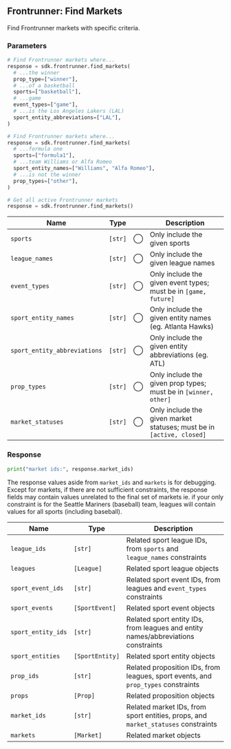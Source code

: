 ## Frontrunner: Find Markets

Find Frontrunner markets with specific criteria.

### Parameters

```python
# Find Frontrunner markets where...
response = sdk.frontrunner.find_markets(
  # ...the winner
  prop_type=["winner"],
  # ...of a basketball
  sports=["basketball"],
  # ...game
  event_types=["game"],
  # ...is the Los Angeles Lakers (LAL)
  sport_entity_abbreviations=["LAL"],
)

# Find Frontrunner markets where...
response = sdk.frontrunner.find_markets(
  # ...formula one
  sports=["formula1"],
  # ...team Williams or Alfa Romeo
  sport_entity_names=["Williams", "Alfa Romeo"],
  # ...is not the winner
  prop_types=["other"],
)

# Get all active Frontrunner markets
response = sdk.frontrunner.find_markets()
```

| Name | Type | | Description |
| - | - | - | - |
| `sports` | `[str]` | ◯ | Only include the given sports |
| `league_names` | `[str]` | ◯ | Only include the given league names |
| `event_types` | `[str]` | ◯ | Only include the given event types; must be in `[game, future]` |
| `sport_entity_names` | `[str]` | ◯ | Only include the given entity names (eg. Atlanta Hawks) |
| `sport_entity_abbreviations` | `[str]` | ◯ | Only include the given entity abbreviations (eg. ATL) |
| `prop_types` | `[str]` | ◯ | Only include the given prop types; must be in `[winner, other]` |
| `market_statuses` | `[str]` | ◯ | Only include the given market statuses; must be in `[active, closed]` |

### Response

```python
print("market ids:", response.market_ids)
```

<aside class="notice">
The response values aside from <code>market_ids</code> and <code>markets</code> is for debugging. Except for markets, if there are not sufficient constraints, the response fields may contain values unrelated to the final set of markets ie. if your only constraint is for the Seattle Mariners (baseball) team, leagues will contain values for all sports (including baseball).
</aside>

| Name | Type | Description |
| - | - | - |
| `league_ids` | `[str]` | Related sport league IDs, from `sports` and `league_names` constraints |
| `leagues` | `[League]` | Related sport league objects |
| `sport_event_ids` | `[str]` | Related sport event IDs, from leagues and `event_types` constraints |
| `sport_events` | `[SportEvent]` | Related sport event objects |
| `sport_entity_ids` | `[str]` | Related sport entity IDs, from leagues and entity names/abbreviations constraints |
| `sport_entities` | `[SportEntity]` | Related sport entity objects |
| `prop_ids` | `[str]` | Related proposition IDs, from leagues, sport events, and `prop_types` constraints |
| `props` | `[Prop]` | Related proposition objects |
| `market_ids` | `[str]` | Related market IDs, from sport entities, props, and `market_statuses` constraints |
| `markets` | `[Market]` | Related market objects |
